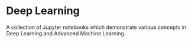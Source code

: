 # Deep Learning
A collection of Jupyter notebooks which demonstrate various concepts in Deep Learning and Advanced Machine Learning.
